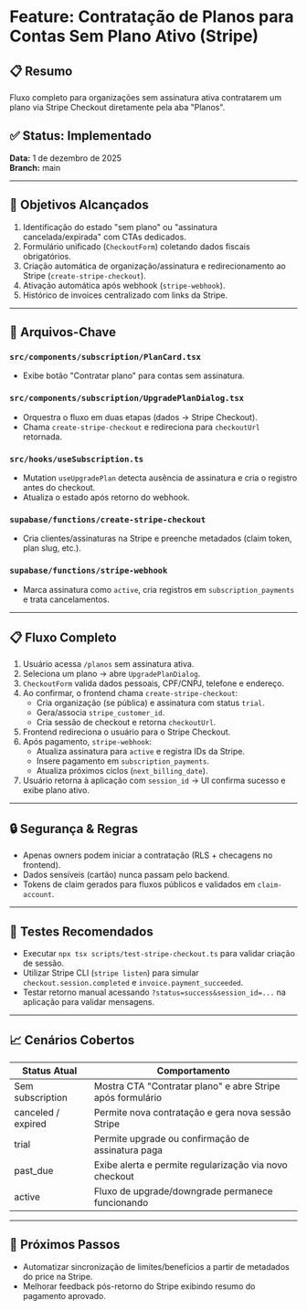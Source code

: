 # Feature: Contratação de Planos para Contas Sem Plano Ativo (Stripe)

## 📋 Resumo

Fluxo completo para organizações sem assinatura ativa contratarem um plano via Stripe Checkout diretamente pela aba "Planos".

## ✅ Status: Implementado

**Data:** 1 de dezembro de 2025  
**Branch:** main

---

## 🎯 Objetivos Alcançados

1. Identificação do estado "sem plano" ou "assinatura cancelada/expirada" com CTAs dedicados.
2. Formulário unificado (`CheckoutForm`) coletando dados fiscais obrigatórios.
3. Criação automática de organização/assinatura e redirecionamento ao Stripe (`create-stripe-checkout`).
4. Ativação automática após webhook (`stripe-webhook`).
5. Histórico de invoices centralizado com links da Stripe.

---

## 🔧 Arquivos-Chave

### `src/components/subscription/PlanCard.tsx`
- Exibe botão "Contratar plano" para contas sem assinatura.

### `src/components/subscription/UpgradePlanDialog.tsx`
- Orquestra o fluxo em duas etapas (dados → Stripe Checkout).
- Chama `create-stripe-checkout` e redireciona para `checkoutUrl` retornada.

### `src/hooks/useSubscription.ts`
- Mutation `useUpgradePlan` detecta ausência de assinatura e cria o registro antes do checkout.
- Atualiza o estado após retorno do webhook.

### `supabase/functions/create-stripe-checkout`
- Cria clientes/assinaturas na Stripe e preenche metadados (claim token, plan slug, etc.).

### `supabase/functions/stripe-webhook`
- Marca assinatura como `active`, cria registros em `subscription_payments` e trata cancelamentos.

---

## 📋 Fluxo Completo

1. Usuário acessa `/planos` sem assinatura ativa.
2. Seleciona um plano → abre `UpgradePlanDialog`.
3. `CheckoutForm` valida dados pessoais, CPF/CNPJ, telefone e endereço.
4. Ao confirmar, o frontend chama `create-stripe-checkout`:
   - Cria organização (se pública) e assinatura com status `trial`.
   - Gera/associa `stripe_customer_id`.
   - Cria sessão de checkout e retorna `checkoutUrl`.
5. Frontend redireciona o usuário para o Stripe Checkout.
6. Após pagamento, `stripe-webhook`:
   - Atualiza assinatura para `active` e registra IDs da Stripe.
   - Insere pagamento em `subscription_payments`.
   - Atualiza próximos ciclos (`next_billing_date`).
7. Usuário retorna à aplicação com `session_id` → UI confirma sucesso e exibe plano ativo.

---

## 🔒 Segurança & Regras
- Apenas owners podem iniciar a contratação (RLS + checagens no frontend).
- Dados sensíveis (cartão) nunca passam pelo backend.
- Tokens de claim gerados para fluxos públicos e validados em `claim-account`.

---

## 🧪 Testes Recomendados
- Executar `npx tsx scripts/test-stripe-checkout.ts` para validar criação de sessão.
- Utilizar Stripe CLI (`stripe listen`) para simular `checkout.session.completed` e `invoice.payment_succeeded`.
- Testar retorno manual acessando `?status=success&session_id=...` na aplicação para validar mensagens.

---

## 📈 Cenários Cobertos

| Status Atual | Comportamento |
|--------------|---------------|
| Sem subscription | Mostra CTA "Contratar plano" e abre Stripe após formulário |
| canceled / expired | Permite nova contratação e gera nova sessão Stripe |
| trial | Permite upgrade ou confirmação de assinatura paga |
| past_due | Exibe alerta e permite regularização via novo checkout |
| active | Fluxo de upgrade/downgrade permanece funcionando |

---

## 🚀 Próximos Passos
- Automatizar sincronização de limites/benefícios a partir de metadados do price na Stripe.
- Melhorar feedback pós-retorno do Stripe exibindo resumo do pagamento aprovado.
